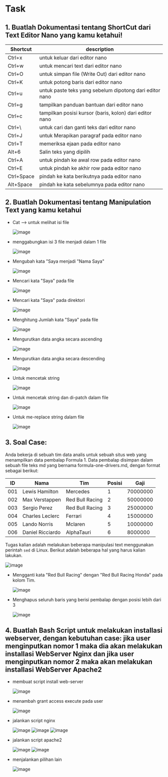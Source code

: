 # Task 

## 1. Buatlah Dokumentasi tentang ShortCut dari Text Editor Nano yang kamu ketahui!
| Shortcut        | description        |
| ------------- |-------------| 
| Ctrl+x |untuk keluar dari editor nano|
| Ctrl+w |untuk mencari text dari editor nano|
| Ctrl+O |untuk simpan file (Write Out) dari editor nano|
| Ctrl+K |untuk potong baris dari editor nano|
| Ctrl+u |untuk paste teks yang sebelum dipotong dari editor nano|
| Ctrl+g |tampilkan panduan bantuan dari editor nano|
| Ctrl+c |tampilkan posisi kursor (baris, kolon) dari editor nano|
| Ctrl+\ |untuk cari dan ganti teks dari editor nano|
| Ctrl+J |untuk Merapikan paragraf pada editor nano|
| Ctrl+T |memeriksa ejaan pada editor nano|
| Alt+6 | Salin teks yang dipilih|
| Ctrl+A | untuk pindah ke awal row pada editor nano|
| Ctrl+E | untuk pindah ke akhir row pada editor nano|
| Ctrl+Space | pindah ke kata berikutnya pada editor nano|
| Alt+Space | pindah ke kata sebelumnya pada editor nano|

## 2. Buatlah Dokumentasi tentang Manipulation Text yang kamu ketahui
- Cat --> untuk melihat isi file
  
  ![image](https://github.com/user-attachments/assets/05275458-ae7a-435c-ae66-c6361b6ab8cf)

- menggabungkan isi 3 file menjadi dalam 1 file
  
  ![image](https://github.com/user-attachments/assets/f455df2d-b304-4c05-a44f-03cc94ab3a31)

- Mengubah kata "Saya menjadi "Nama Saya"
  
  ![image](https://github.com/user-attachments/assets/9d5b10f6-e2a4-4f83-813e-fc69b08378dd)

- Mencari kata "Saya" pada file
  
  ![image](https://github.com/user-attachments/assets/4b2175a8-ddd4-4359-a81f-13b0e26bf6bf)

- Mencari kata "Saya" pada direktori
  
  ![image](https://github.com/user-attachments/assets/252cc8c1-2555-4059-bd8f-690a3dbd7587)

- Menghitung Jumlah kata "Saya" pada file
  
  ![image](https://github.com/user-attachments/assets/d4101d77-b27b-465c-bea6-ca104e67a513)

- Mengurutkan data angka secara ascending
  
  ![image](https://github.com/user-attachments/assets/f579b1b1-e9c4-41fc-aedc-03bb6b3161b1)

- Mengurutkan data angka secara descending
  
  ![image](https://github.com/user-attachments/assets/c5fcf73b-e5ce-40b4-bd4c-3c20b2ca8dd0)

- Untuk mencetak string
  
  ![image](https://github.com/user-attachments/assets/e4f673e2-49dd-4f2b-9f04-fc723a9c2c4a)

- Untuk mencetak string dan di-patch dalam file
  
  ![image](https://github.com/user-attachments/assets/f72a9447-04f0-4dbe-ab73-bdd1c845cd3d)

- Untuk me-replace string dalam file
  
  ![image](https://github.com/user-attachments/assets/567b538b-fa4c-40f5-8146-45acbc302bd4)

## 3. Soal Case: 
Anda bekerja di sebuah tim data analis untuk sebuah situs web yang menampilkan data pembalap Formula 1. Data pembalap disimpan dalam sebuah file teks md yang bernama formula-one-drivers.md, dengan format sebagai berikut:

|ID|Nama|Tim|Posisi|Gaji|
|------------- |------------- |------------- |------------- |-------------|    
|001|Lewis Hamilton|Mercedes|1|70000000|
|002|Max Verstappen|Red Bull Racing|2|50000000|
|003|Sergio Perez|Red Bull Racing|3|25000000|
|004|Charles Leclerc|Ferrari|4|15000000|
|005|Lando Norris|Mclaren|5|10000000|
|006|Daniel Ricciardo|AlphaTauri|6|8000000|

Tugas kalian adalah melakukan beberapa manipulasi text menggunakan perintah `sed` di Linux. Berikut adalah beberapa hal yang harus kalian lakukan.

![image](https://github.com/user-attachments/assets/22581e41-29f9-468c-8b94-61ad76c02787)

  - Mengganti kata "Red Bull Racing" dengan "Red Bull Racing Honda" pada kolom Tim.

    ![image](https://github.com/user-attachments/assets/aa43ea3d-88d8-46b4-abc8-b5d1549b36e1)

  - Menghapus seluruh baris yang berisi pembalap dengan posisi lebih dari 3

    ![image](https://github.com/user-attachments/assets/e471560d-5c63-4a39-beb5-032b58fe7d84)

## 4. Buatlah Bash Script untuk melakukan installasi webserver, dengan kebutuhan case: jika user menginputkan nomor 1 maka dia akan melakukan installasi WebServer Nginx dan jika user menginputkan nomor 2 maka akan melakukan installasi WebServer Apache2

  - membuat script install web-server
    
    ![image](https://github.com/user-attachments/assets/827d7648-d146-49c8-acde-9104a7584837)
  - menambah grant access execute pada user
    
    ![image](https://github.com/user-attachments/assets/c069af30-a241-4d36-99b0-9b7eed2edc22)
  - jalankan script nginx
    
    ![image](https://github.com/user-attachments/assets/1a32909f-0072-49a4-8ee8-0a480a08aee7)
    ![image](https://github.com/user-attachments/assets/45bdca60-2362-4e3b-a4c2-83fd40c510aa)
    ![image](https://github.com/user-attachments/assets/22a2dbf9-98ec-462e-9e96-8b81f508d768)

 - jalankan script apache2
    
    ![image](https://github.com/user-attachments/assets/6b2ac70f-3a05-4738-b07c-26fcd451b86b)
    ![image](https://github.com/user-attachments/assets/d9d3af84-12c6-431e-91b9-4f90489cd953)
 
 - menjalankan pilihan lain
   
   ![image](https://github.com/user-attachments/assets/08fa6607-1fba-4e5c-b705-e97f22b058a4)




